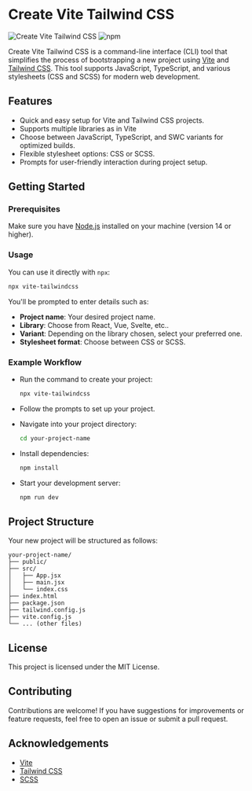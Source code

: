# Create Vite Tailwind CSS

![Create Vite Tailwind CSS](https://img.shields.io/npm/v/vite-tailwindcss?color=green&label=version)
![npm](https://img.shields.io/npm/l/vite-tailwindcss)

Create Vite Tailwind CSS is a command-line interface (CLI) tool that simplifies the process of bootstrapping a new project using [Vite](https://vitejs.dev/) and [Tailwind CSS](https://tailwindcss.com/). This tool supports JavaScript, TypeScript, and various stylesheets (CSS and SCSS) for modern web development.

## Features

- Quick and easy setup for Vite and Tailwind CSS projects.
- Supports multiple libraries as in Vite
- Choose between JavaScript, TypeScript, and SWC variants for optimized builds.
- Flexible stylesheet options: CSS or SCSS.
- Prompts for user-friendly interaction during project setup.

## Getting Started

### Prerequisites

Make sure you have [Node.js](https://nodejs.org/) installed on your machine (version 14 or higher).

### Usage

You can use it directly with `npx`:

```bash
npx vite-tailwindcss
```

You'll be prompted to enter details such as:

- **Project name**: Your desired project name.
- **Library**: Choose from React, Vue, Svelte, etc..
- **Variant**: Depending on the library chosen, select your preferred one.
- **Stylesheet format**: Choose between CSS or SCSS.

### Example Workflow

- Run the command to create your project:
    ```bash
    npx vite-tailwindcss
    ```
- Follow the prompts to set up your project.

- Navigate into your project directory:
    ```bash
    cd your-project-name
    ```

- Install dependencies:
    ```bash
    npm install
    ```

- Start your development server:
    ```bash
    npm run dev
    ```

## Project Structure
Your new project will be structured as follows:

```arduino
your-project-name/
├── public/
├── src/
│   ├── App.jsx
│   ├── main.jsx
│   └── index.css
├── index.html
├── package.json
├── tailwind.config.js
├── vite.config.js
└── ... (other files)
```

## License
This project is licensed under the MIT License.

## Contributing
Contributions are welcome! If you have suggestions for improvements or feature requests, feel free to open an issue or submit a pull request.

## Acknowledgements
- [Vite](https://vite.dev/)
- [Tailwind CSS](https://tailwindcss.com/)
- [SCSS](https://sass-lang.com/)